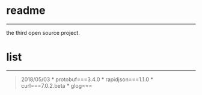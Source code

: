 # readme
---

the third open source project.

# list
---

> 2018/05/03
	* protobuf===3.4.0
	* rapidjson===1.1.0
	* curl===7.0.2.beta
	* glog===

